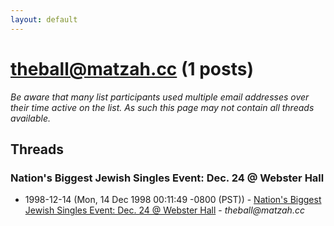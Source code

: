 ```yaml
---
layout: default
---
```


# theball@matzah.cc (1 posts)

_Be aware that many list participants used multiple email addresses over their time active on the list. As such this page may not contain all threads available._

## Threads

### Nation's Biggest Jewish Singles Event:  Dec. 24 @ Webster Hall
+ 1998-12-14 (Mon, 14 Dec 1998 00:11:49 -0800 (PST)) - [Nation's Biggest Jewish Singles Event:  Dec. 24 @ Webster Hall](/archive/1998/12/a7abc6d107913dd60611b97a249c48e32124e3a89572ed79e77c59989f030afe) - _theball@matzah.cc_

